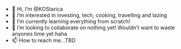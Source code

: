 - 👋 Hi, I’m @KOStarica
- 👀 I’m interested in investing, tech, cooking, travelling and lazing
- 🌱 I’m currently learning everything from scratch!
- 💞️ I’m looking to collaborate on nothing yet! Wouldn't want to waste anyones time yet haha
- 📫 How to reach me...TBD

<!---
KOStarica/KOStarica is a ✨ special ✨ repository because its `README.md` (this file) appears on your GitHub profile.
You can click the Preview link to take a look at your changes.
--->
